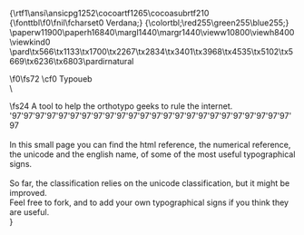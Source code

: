 {\rtf1\ansi\ansicpg1252\cocoartf1265\cocoasubrtf210
{\fonttbl\f0\fnil\fcharset0 Verdana;}
{\colortbl;\red255\green255\blue255;}
\paperw11900\paperh16840\margl1440\margr1440\vieww10800\viewh8400\viewkind0
\pard\tx566\tx1133\tx1700\tx2267\tx2834\tx3401\tx3968\tx4535\tx5102\tx5669\tx6236\tx6803\pardirnatural

\f0\fs72 \cf0 Typoueb\
\

\fs24 A tool to help the orthotypo geeks to rule the internet.\
\'97\'97\'97\'97\'97\'97\'97\'97\'97\'97\'97\'97\'97\'97\'97\'97\'97\'97\'97\'97\'97\'97\'97\'97\'97\
\
In this small page you can find the html reference, the numerical reference, the unicode and the english name, of some of the most useful typographical signs.\
\
So far, the classification relies on the unicode classification, but it might be improved.\
Feel free to fork, and to add your own typographical signs if you think they are useful.\
}